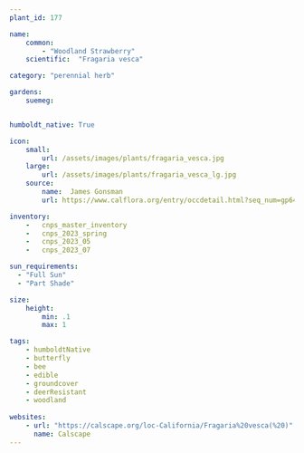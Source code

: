 ```yaml
---
plant_id: 177 

name: 
    common:  
        - "Woodland Strawberry" 
    scientific:  "Fragaria vesca"   

category: "perennial herb"

gardens: 
    suemeg: 


humboldt_native: True

icon: 
    small: 
        url: /assets/images/plants/fragaria_vesca.jpg 
    large: 
        url: /assets/images/plants/fragaria_vesca_lg.jpg 
    source: 
        name:  James Gonsman 
        url: https://www.calflora.org/entry/occdetail.html?seq_num=gp6440 

inventory: 
    -   cnps_master_inventory
    -   cnps_2023_spring
    -   cnps_2023_05 
    -   cnps_2023_07 

sun_requirements:
  - "Full Sun"
  - "Part Shade"

size:
    height: 
        min: .1 
        max: 1

tags: 
    - humboldtNative
    - butterfly
    - bee
    - edible
    - groundcover
    - deerResistant
    - woodland
 
websites: 
    - url: "https://calscape.org/loc-California/Fragaria%20vesca(%20)"
      name: Calscape
---
```

